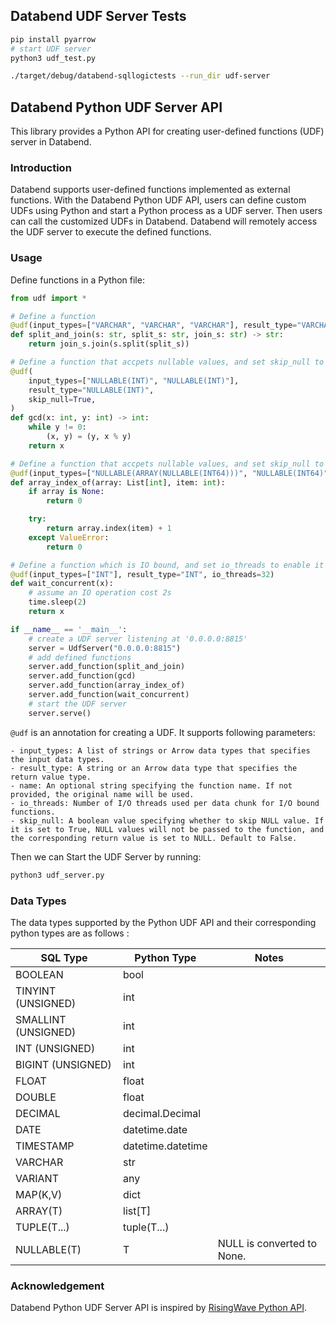## Databend UDF Server Tests

```sh
pip install pyarrow
# start UDF server
python3 udf_test.py
```

```sh
./target/debug/databend-sqllogictests --run_dir udf-server
```

## Databend Python UDF Server API
This library provides a Python API for creating user-defined functions (UDF) server in Databend.

### Introduction
Databend supports user-defined functions implemented as external functions. With the Databend Python UDF API, users can define custom UDFs using Python and start a Python process as a UDF server. Then users can call the customized UDFs in Databend. Databend will remotely access the UDF server to execute the defined functions.

### Usage
Define functions in a Python file:
```python
from udf import *

# Define a function
@udf(input_types=["VARCHAR", "VARCHAR", "VARCHAR"], result_type="VARCHAR")
def split_and_join(s: str, split_s: str, join_s: str) -> str:
    return join_s.join(s.split(split_s))

# Define a function that accpets nullable values, and set skip_null to True to enable it returns NULL if any argument is NULL.
@udf(
    input_types=["NULLABLE(INT)", "NULLABLE(INT)"],
    result_type="NULLABLE(INT)",
    skip_null=True,
)
def gcd(x: int, y: int) -> int:
    while y != 0:
        (x, y) = (y, x % y)
    return x

# Define a function that accpets nullable values, and set skip_null to False to enable it handles NULL values inside the function.
@udf(input_types=["NULLABLE(ARRAY(NULLABLE(INT64)))", "NULLABLE(INT64)"], result_type="INT", skip_null=False)
def array_index_of(array: List[int], item: int):
    if array is None:
        return 0

    try:
        return array.index(item) + 1
    except ValueError:
        return 0

# Define a function which is IO bound, and set io_threads to enable it can be executed concurrently.
@udf(input_types=["INT"], result_type="INT", io_threads=32)
def wait_concurrent(x):
    # assume an IO operation cost 2s
    time.sleep(2)
    return x

if __name__ == '__main__':
    # create a UDF server listening at '0.0.0.0:8815'
    server = UdfServer("0.0.0.0:8815")
    # add defined functions
    server.add_function(split_and_join)
    server.add_function(gcd)
    server.add_function(array_index_of)
    server.add_function(wait_concurrent)
    # start the UDF server
    server.serve()
```

`@udf` is an annotation for creating a UDF. It supports following parameters:

    - input_types: A list of strings or Arrow data types that specifies the input data types.
    - result_type: A string or an Arrow data type that specifies the return value type.
    - name: An optional string specifying the function name. If not provided, the original name will be used.
    - io_threads: Number of I/O threads used per data chunk for I/O bound functions.
    - skip_null: A boolean value specifying whether to skip NULL value. If it is set to True, NULL values will not be passed to the function, and the corresponding return value is set to NULL. Default to False.

Then we can Start the UDF Server by running:
```sh
python3 udf_server.py
```

### Data Types
The data types supported by the Python UDF API and their corresponding python types are as follows :

| SQL Type            | Python Type       | Notes                      |
| ------------------- | ----------------- | -------------------------- |
| BOOLEAN             | bool              |                            |
| TINYINT (UNSIGNED)  | int               |                            |
| SMALLINT (UNSIGNED) | int               |                            |
| INT (UNSIGNED)      | int               |                            |
| BIGINT (UNSIGNED)   | int               |                            |
| FLOAT               | float             |                            |
| DOUBLE              | float             |                            |
| DECIMAL             | decimal.Decimal   |                            |
| DATE                | datetime.date     |                            |
| TIMESTAMP           | datetime.datetime |                            |
| VARCHAR             | str               |                            |
| VARIANT             | any               |                            |
| MAP(K,V)            | dict              |                            |
| ARRAY(T)            | list[T]           |                            |
| TUPLE(T...)         | tuple(T...)       |                            |
| NULLABLE(T)         | T                 | NULL is converted to None. |

### Acknowledgement
Databend Python UDF Server API is inspired by [RisingWave Python API](https://pypi.org/project/risingwave/).